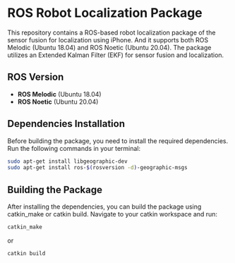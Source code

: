# ROS Robot Localization Package

This repository contains a ROS-based robot localization package of the sensor fusion for localization using iPhone. And it supports both ROS Melodic (Ubuntu 18.04) and ROS Noetic (Ubuntu 20.04). The package utilizes an Extended Kalman Filter (EKF) for sensor fusion and localization.

## ROS Version
- **ROS Melodic** (Ubuntu 18.04)
- **ROS Noetic** (Ubuntu 20.04)

## Dependencies Installation

Before building the package, you need to install the required dependencies. Run the following commands in your terminal:

```bash
sudo apt-get install libgeographic-dev
sudo apt-get install ros-$(rosversion -d)-geographic-msgs
```
## Building the Package

After installing the dependencies, you can build the package using catkin_make or catkin build. Navigate to your catkin workspace and run:

```bash
catkin_make
```
or

```bash
catkin build
```
